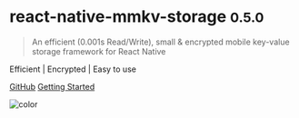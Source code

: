 # react-native-mmkv-storage <small>0.5.0</small>


> An efficient (0.001s Read/Write), small & encrypted mobile key-value storage framework for React Native

Efficient | Encrypted | Easy to use

[GitHub](https://github.com/ammarahm-ed/react-native-mmkv-storage)
[Getting Started](#react-native-mmkv-storage)



![color](#000000) 